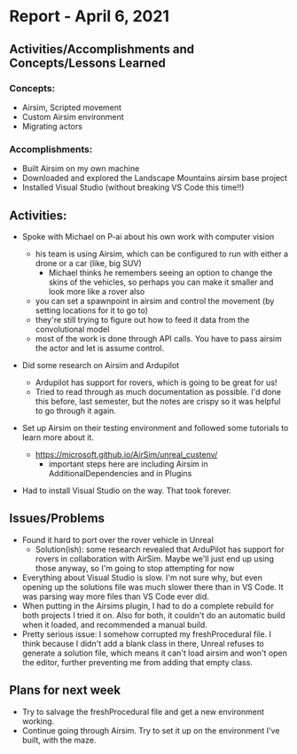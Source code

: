# Report - April 6, 2021

## Activities/Accomplishments and Concepts/Lessons Learned ##

### Concepts:
- Airsim, Scripted movement
- Custom Airsim environment
- Migrating actors



### Accomplishments:
- Built Airsim on my own machine
- Downloaded and explored the Landscape Mountains airsim base project
- Installed Visual Studio (without breaking VS Code this time!!)


## Activities:
- Spoke with Michael on P-ai about his own work with computer vision
    - his team is using Airsim, which can be configured to run with either a drone or a car (like, big SUV)
        * Michael thinks he remembers seeing an option to change the skins of the vehicles, so perhaps you can make it smaller and look more like a rover also
    - you can set a spawnpoint in airsim and control the movement (by setting locations for it to go to)
    - they're still trying to figure out how to feed it data from the convolutional model
    - most of the work is done through API calls. You have to pass airsim the actor and let is assume control.
    
- Did some research on Airsim and Ardupilot
    + Ardupilot has support for rovers, which is going to be great for us!
    + Tried to read through as much documentation as possible. I'd done this before, last semester, but the notes are crispy so it was helpful to go through it again.

- Set up Airsim on their testing environment and followed some tutorials to learn more about it. 
    + https://microsoft.github.io/AirSim/unreal_custenv/
        * important steps here are including Airsim in AdditionalDependencies and in Plugins

- Had to install Visual Studio on the way. That took forever.





## Issues/Problems
- Found it hard to port over the rover vehicle in Unreal
    + Solution(ish): some research revealed that ArduPilot has support for rovers in collaboration with AirSim. Maybe we'll just end up using those anyway, so I'm going to stop attempting for now
- Everything about Visual Studio is slow. I'm not sure why, but even opening up the solutions file was much slower there than in VS Code. It was parsing way more files than VS Code ever did. 
- When putting in the Airsims plugin, I had to do a complete rebuild for both projects I tried it on. Also for both, it couldn't do an automatic build when it loaded, and recommended a manual build.
- Pretty serious issue: I somehow corrupted my freshProcedural file. I think because I didn't add a blank class in there, Unreal refuses to generate a solution file, which means it can't load airsim and won't open the editor, further preventing me from adding that empty class.



## Plans for next week
- Try to salvage the freshProcedural file and get a new environment working.
- Continue going through Airsim. Try to set it up on the environment I've built, with the maze. 